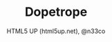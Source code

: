 ---
title: "Dopetrope"
github: https://github.com/CloudCannon/DopeTrope-Jekyll-Theme
demo: http://html5up.net/dopetrope
author: HTML5 UP (html5up.net), @n33co
ssg:
  - Jekyll
cms:
  - No Cms
---